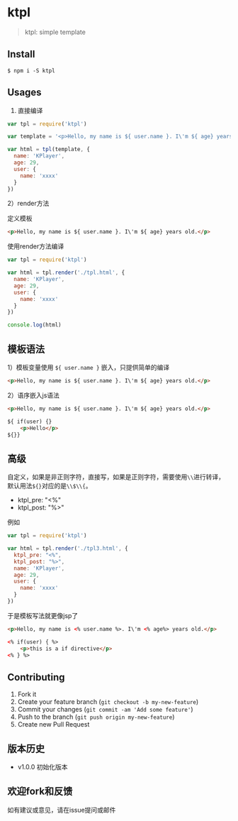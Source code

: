 # ktpl

> ktpl: simple template

## Install

```
$ npm i -S ktpl
```

## Usages

1) 直接编译

```js
var tpl = require('ktpl')

var template = '<p>Hello, my name is ${ user.name }. I\'m ${ age} years old.</p>'

var html = tpl(template, {
  name: 'KPlayer',
  age: 29,
  user: {
    name: 'xxxx'
  }
})
```

2）render方法


定义模板

```html
<p>Hello, my name is ${ user.name }. I\'m ${ age} years old.</p>
```

使用render方法编译

```js
var tpl = require('ktpl')

var html = tpl.render('./tpl.html', {
  name: 'KPlayer',
  age: 29,
  user: {
    name: 'xxxx'
  }
})

console.log(html)
```

## 模板语法

1）模板变量使用 `${ user.name }` 嵌入，只提供简单的编译

```html
<p>Hello, my name is ${ user.name }. I\'m ${ age} years old.</p>
```

2）语序嵌入js语法

```html
<p>Hello, my name is ${ user.name }. I\'m ${ age} years old.</p>

${ if(user) {}
    <p>Hello</p>
${}}
```

## 高级

自定义，如果是非正则字符，直接写，如果是正则字符，需要使用`\\`进行转译，默认用法`${}`对应的是`\\$\\{`。

- ktpl_pre: "<%"
- ktpl_post: "%>"

例如

```js
var tpl = require('ktpl')

var html = tpl.render('./tpl3.html', {
  ktpl_pre: "<%",
  ktpl_post: "%>",
  name: 'KPlayer',
  age: 29,
  user: {
    name: 'xxxx'
  }
})
```

于是模板写法就更像jsp了

```html
<p>Hello, my name is <% user.name %>. I\'m <% age%> years old.</p>

<% if(user) { %>
    <p>this is a if directive</p>
<% } %>
```

## Contributing

1. Fork it
2. Create your feature branch (`git checkout -b my-new-feature`)
3. Commit your changes (`git commit -am 'Add some feature'`)
4. Push to the branch (`git push origin my-new-feature`)
5. Create new Pull Request

## 版本历史

- v1.0.0 初始化版本

## 欢迎fork和反馈

如有建议或意见，请在issue提问或邮件
